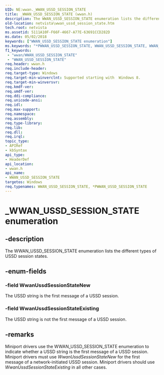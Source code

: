 ```yaml
---
UID: NE:wwan._WWAN_USSD_SESSION_STATE
title: _WWAN_USSD_SESSION_STATE (wwan.h)
description: The WWAN_USSD_SESSION_STATE enumeration lists the different types of USSD session states.
old-location: netvista\wwan_ussd_session_state.htm
tech.root: netvista
ms.assetid: 5111A10F-F66F-4667-A77E-63691CCD282D
ms.date: 05/02/2018
keywords: ["WWAN_USSD_SESSION_STATE enumeration"]
ms.keywords: "*PWWAN_USSD_SESSION_STATE, WWAN_USSD_SESSION_STATE, WWAN_USSD_SESSION_STATE enumeration [Network Drivers Starting with Windows Vista], WwanUssdSessionStateExisting, WwanUssdSessionStateNew, _WWAN_USSD_SESSION_STATE, netvista.wwan_ussd_session_state, wwan/WWAN_USSD_SESSION_STATE, wwan/WwanUssdSessionStateExisting, wwan/WwanUssdSessionStateNew"
f1_keywords:
 - "wwan/WWAN_USSD_SESSION_STATE"
 - "WWAN_USSD_SESSION_STATE"
req.header: wwan.h
req.include-header: 
req.target-type: Windows
req.target-min-winverclnt: Supported starting with  Windows 8.
req.target-min-winversvr: 
req.kmdf-ver: 
req.umdf-ver: 
req.ddi-compliance: 
req.unicode-ansi: 
req.idl: 
req.max-support: 
req.namespace: 
req.assembly: 
req.type-library: 
req.lib: 
req.dll: 
req.irql: 
topic_type:
- APIRef
- kbSyntax
api_type:
- HeaderDef
api_location:
- wwan.h
api_name:
- WWAN_USSD_SESSION_STATE
targetos: Windows
req.typenames: WWAN_USSD_SESSION_STATE, *PWWAN_USSD_SESSION_STATE
---
```


# _WWAN_USSD_SESSION_STATE enumeration


## -description


The WWAN_USSD_SESSION_STATE enumeration lists the different types of USSD session states.


## -enum-fields




### -field WwanUssdSessionStateNew

The USSD string is the first message of a USSD session.


### -field WwanUssdSessionStateExisting

The USSD string is not the first message of a USSD session.


## -remarks



Miniport drivers use the WWAN_USSD_SESSION_STATE enumeration to indicate whether a USSD string is the first message of a USSD session. Miniport drivers must use <i>WwanUssdSessionStateNew</i> for the first message of a network-initiated USSD session. Miniport drivers should use <i>WwanUssdSessionStateExisting</i> in all other cases.



